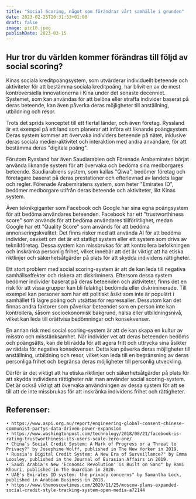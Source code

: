 ```yaml
---
title: "Social Scoring, något som förändrar vårt samhälle i grunden"
date: 2023-02-25T20:31:53+01:00
draft: false
image: pic10.jpeg
publishDate: 2023-03-15
---
```

## Hur tror du världen kommer förändras till följd av social scoring?

Kinas sociala kreditpoängsystem, som utvärderar individuellt beteende och aktiviteter för att bestämma sociala kreditpoäng, har blivit en av de mest kontroversiella innovationerna i Kina under det senaste decenniet. Systemet, som kan användas för att belöna eller straffa individer baserat på deras beteende, kan även påverka deras möjligheter till anställning, utbildning och resor.

Trots det sprids konceptet till ett flertal länder, och även företag. Ryssland är ett exempel på ett land som planerar att införa ett liknande poängsystem. Deras system kommer att övervaka individers beteende på nätet, inklusive deras sociala medier-aktivitet och interaktion med andra användare, för att bestämma deras "digitala poäng".

Förutom Ryssland har även Saudiarabien och Förenade Arabemiraten börjat använda liknande system för att övervaka och bedöma sina medborgares beteende. Saudiarabiens system, som kallas "Qiwa", bedömer företag och företagare baserat på deras prestationer och efterlevnad av landets lagar och regler. Förenade Arabemiratens system, som heter "Emirates ID", bedömer medborgare utifrån deras beteende och aktiviteter, likt Kinas system.

Även teknikgiganter som Facebook och Google har sina egna poängsystem för att bedöma användares beteenden. Facebook har ett "trustworthiness score" som används för att bedöma användares tillförlitlighet, medan Google har ett "Quality Score" som används för att bedöma annonseringskvalitet.
Det finns risker med att använda AI för att bedöma individer, oavsett om det är ett statligt system eller ett system som drivs av teknikföretag. Dessa system kan missbrukas för att kontrollera befolkningen och inskränka personlig frihet, vilket innebär att det är viktigt att ha etiska riktlinjer och säkerhetsåtgärder på plats för att skydda individens rättigheter.

Ett stort problem med social scoring-system är att de kan leda till negativa samhällseffekter och riskera att diskriminera. Eftersom dessa system bedömer individer baserat på deras beteenden och aktiviteter, finns det en risk för att vissa grupper kan bli felaktigt bedömda eller diskriminerade. Till exempel kan personer som har ett politiskt åsikt som inte är populärt i samhället få lägre poäng och utsättas för repressalier. Dessutom kan det finnas andra faktorer som påverkar beteendet som en person inte kan kontrollera, såsom socioekonomisk bakgrund, hälsa eller utbildningsnivå, vilket kan leda till orättvisa bedömningar och konsekvenser.

En annan risk med social scoring-system är att de kan skapa en kultur av misstro och misstänksamhet. När individer vet att deras beteenden bedöms och poängsätts, kan de bli rädda för att agera fritt och uttrycka sina åsikter av rädsla för negativa konsekvenser. Detta kan påverka deras möjligheter till anställning, utbildning och resor, vilket kan leda till en begränsning av deras personliga frihet och begränsa deras möjligheter till personlig utveckling.

Därför är det viktigt att ha etiska riktlinjer och säkerhetsåtgärder på plats för att skydda individens rättigheter när man använder social scoring-system. Det är också viktigt att övervaka användningen av dessa system för att se till att de inte missbrukas för att inskränka individens frihet och rättigheter.

## Referenser:
    • https://www.aspi.org.au/report/engineering-global-consent-chinese-communist-partys-data-driven-power-expansion
    • https://www.washingtonpost.com/technology/2018/08/21/facebook-is-rating-trustworthiness-its-users-scale-zero-one/
    • China’s Social Credit System: A Mark of Progress or a Threat to Privacy?" by Josephine Wolff, published in The New Yorker in 2019. 
    • Russia's Digital Credit System: A New Era of Surveillance?" by Emma Loosley, published in the Journal of Eurasian Affairs in 2019. 
    • Saudi Arabia's New 'Economic Revolution' is Built on Sand" by Rami Khouri, published in The Guardian in 2020. 
    • UAE's Emirates ID system: the privacy concerns" by Samantha Lock, published in Arabian Business in 2018. 
    • https://www.themoscowtimes.com/2020/11/25/moscow-plans-expanded-social-credit-style-tracking-system-open-media-a72144
   
